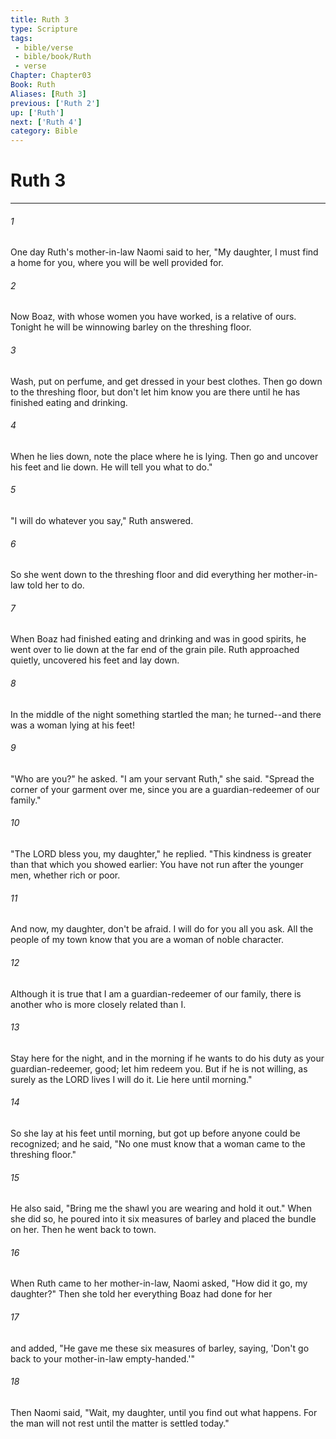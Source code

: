```yaml
---
title: Ruth 3
type: Scripture
tags:
 - bible/verse
 - bible/book/Ruth
 - verse
Chapter: Chapter03
Book: Ruth
Aliases: [Ruth 3]
previous: ['Ruth 2']
up: ['Ruth']
next: ['Ruth 4']
category: Bible
---
```

# Ruth 3

***


###### 1 
One day Ruth's mother-in-law Naomi said to her, "My daughter, I must find a home for you, where you will be well provided for. 

###### 2 
Now Boaz, with whose women you have worked, is a relative of ours. Tonight he will be winnowing barley on the threshing floor. 

###### 3 
Wash, put on perfume, and get dressed in your best clothes. Then go down to the threshing floor, but don't let him know you are there until he has finished eating and drinking. 

###### 4 
When he lies down, note the place where he is lying. Then go and uncover his feet and lie down. He will tell you what to do." 

###### 5 
"I will do whatever you say," Ruth answered. 

###### 6 
So she went down to the threshing floor and did everything her mother-in-law told her to do. 

###### 7 
When Boaz had finished eating and drinking and was in good spirits, he went over to lie down at the far end of the grain pile. Ruth approached quietly, uncovered his feet and lay down. 

###### 8 
In the middle of the night something startled the man; he turned--and there was a woman lying at his feet! 

###### 9 
"Who are you?" he asked. "I am your servant Ruth," she said. "Spread the corner of your garment over me, since you are a guardian-redeemer of our family." 

###### 10 
"The LORD bless you, my daughter," he replied. "This kindness is greater than that which you showed earlier: You have not run after the younger men, whether rich or poor. 

###### 11 
And now, my daughter, don't be afraid. I will do for you all you ask. All the people of my town know that you are a woman of noble character. 

###### 12 
Although it is true that I am a guardian-redeemer of our family, there is another who is more closely related than I. 

###### 13 
Stay here for the night, and in the morning if he wants to do his duty as your guardian-redeemer, good; let him redeem you. But if he is not willing, as surely as the LORD lives I will do it. Lie here until morning." 

###### 14 
So she lay at his feet until morning, but got up before anyone could be recognized; and he said, "No one must know that a woman came to the threshing floor." 

###### 15 
He also said, "Bring me the shawl you are wearing and hold it out." When she did so, he poured into it six measures of barley and placed the bundle on her. Then he went back to town. 

###### 16 
When Ruth came to her mother-in-law, Naomi asked, "How did it go, my daughter?" Then she told her everything Boaz had done for her 

###### 17 
and added, "He gave me these six measures of barley, saying, 'Don't go back to your mother-in-law empty-handed.'" 

###### 18 
Then Naomi said, "Wait, my daughter, until you find out what happens. For the man will not rest until the matter is settled today." 
